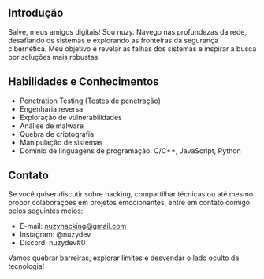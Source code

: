 ## Introdução

Salve, meus amigos digitais! Sou nuzy. Navego nas profundezas da rede, desafiando os sistemas e explorando as fronteiras da segurança cibernética. Meu objetivo é revelar as falhas dos sistemas e inspirar a busca por soluções mais robustas.

## Habilidades e Conhecimentos

- Penetration Testing (Testes de penetração)
- Engenharia reversa
- Exploração de vulnerabilidades
- Análise de malware
- Quebra de criptografia
- Manipulação de sistemas
- Domínio de linguagens de programação: C/C++, JavaScript, Python 

## Contato

Se você quiser discutir sobre hacking, compartilhar técnicas ou até mesmo propor colaborações em projetos emocionantes, entre em contato comigo pelos seguintes meios:

- E-mail: nuzyhacking@gmail.com
- Instagram: @nuzydev
- Discord: nuzydev#0

Vamos quebrar barreiras, explorar limites e desvendar o lado oculto da tecnologia!

